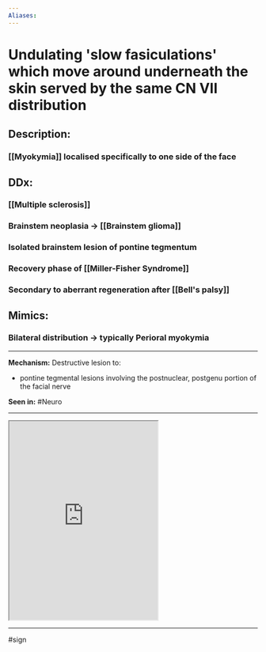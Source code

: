 ```yaml
---
Aliases:
---
```

# Undulating 'slow fasiculations' which move around underneath the skin served by the same CN VII distribution
## Description:
### [[Myokymia]] localised specifically to one side of the face 
## DDx:
### [[Multiple sclerosis]]
### Brainstem neoplasia -> [[Brainstem glioma]]
### Isolated brainstem lesion of pontine tegmentum
### Recovery phase of [[Miller-Fisher Syndrome]]
### Secondary to aberrant regeneration after [[Bell's palsy]]
## Mimics:
### Bilateral distribution -> typically Perioral myokymia

---
**Mechanism:** Destructive lesion to:
- pontine tegmental lesions involving the postnuclear, postgenu portion of the facial nerve

**Seen in:** #Neuro 

---
<iframe src="https://www.youtube.com/embed/xm4e1SQU9Y4" class="resize-vertical" style="height: 402px;"></iframe>

---
#sign 